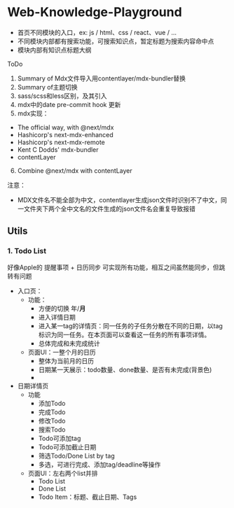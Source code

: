# Web-Knowledge-Playground
- 首页不同模块的入口，ex: js / html、css / react、vue / ...
- 不同模块内部都有搜索功能，可搜索知识点，暂定标题为搜索内容命中点
- 模块内部有知识点标题大纲

ToDo
1. Summary of Mdx文件导入用contentlayer/mdx-bundler替换
2. Summary of主题切换
3. sass/scss和less区别，及其引入
4. mdx中的date pre-commit hook 更新
5. mdx实现： 
  - The official way, with @next/mdx
  - Hashicorp's next-mdx-enhanced
  - Hashicorp's next-mdx-remote
  - Kent C Dodds' mdx-bundler
  - contentLayer
6. Combine @next/mdx with contentLayer


注意：
- MDX文件名不能全部为中文，contentlayer生成json文件时识别不了中文，同一文件夹下两个全中文名的文件生成的json文件名会重复导致报错


## Utils

### 1. Todo List
好像Apple的 提醒事项 + 日历同步 可实现所有功能，相互之间虽然能同步，但跳转有问题
- 入口页：
  - 功能：
    - 方便的切换 年/**月**
    - 进入详情日期
    - 进入某一tag的详情页：同一任务的子任务分散在不同的日期，以tag标识为同一任务。在本页面可以查看这一任务的所有事项详情。
    - 总体完成和未完成统计
  - 页面UI：一整个月的日历
    - 整体为当前月的日历
    - 日期某一天展示：todo数量、done数量、是否有未完成(背景色)
    - 
- 日期详情页
  - 功能
    - 添加Todo
    - 完成Todo
    - 修改Todo
    - 搜索Todo
    - Todo可添加tag
    - Todo可添加截止日期
    - 筛选Todo/Done List by tag
    - 多选，可进行完成、添加tag/deadline等操作
  - 页面UI：左右两个list并排
    - Todo List
    - Done List
    - Todo Item：标题、截止日期、Tags
